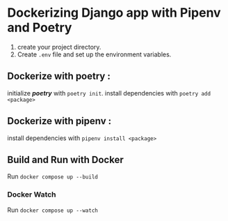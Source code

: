 # Dockerizing Django app with Pipenv and Poetry
1. create your project directory.
2. Create `.env` file and set up the environment variables.

## Dockerize with poetry :
initialize _**poetry**_ with `poetry init`.
install dependencies with `poetry add <package>`

## Dockerize with pipenv :
install dependencies with `pipenv install <package>`

## Build and Run with Docker
Run `docker compose up --build`
### Docker Watch
Run `docker compose up --watch`
